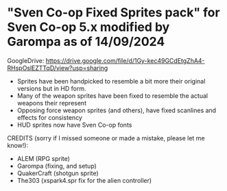  "Sven Co-op Fixed Sprites pack"  for Sven Co-op 5.x  modified by Garompa
 as of 14/09/2024 
 ==========

 GoogleDrive: https://drive.google.com/file/d/1Gy-kec49GCdEtgZhA4-RHspOslEZTTqD/view?usp=sharing

- Sprites have been handpicked to resemble a bit more their original versions but in HD form.
- Many of the weapon sprites have been fixed to resemble the actual weapons their represent
- Opposing force weapon sprites (and others), have fixed scanlines and effects for consistency
- HUD sprites now have Sven Co-op fonts


CREDITS (sorry if I missed someone or made a mistake, please let me know!):

- ALEM (RPG sprite)
- Garompa (fixing, and setup)
- QuakerCraft (shotgun sprite)
- The303 (xspark4.spr fix for the alien controller)

